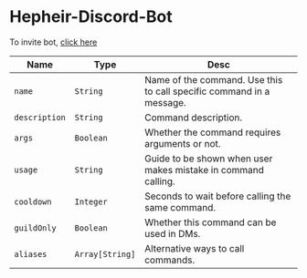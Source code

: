 # Hepheir-Discord-Bot

To invite bot, [click here](https://discord.com/oauth2/authorize?client_id=470655211149590528&scope=bot&permissions=2134240503)

| Name          | Type            | Desc                                                                 |
|---------------|-----------------|----------------------------------------------------------------------|
| `name`        | `String`        | Name of the command. Use this to call specific command in a message. |
| `description` | `String`        | Command description.                                                 |
| `args`        | `Boolean`       | Whether the command requires arguments or not.                       |
| `usage`       | `String`        | Guide to be shown when user makes mistake in command calling.        |
| `cooldown`    | `Integer`       | Seconds to wait before calling the same command.                     |
| `guildOnly`   | `Boolean`       | Whether this command can be used in DMs.                             |
| `aliases`     | `Array[String]` | Alternative ways to call commands.                                   |
